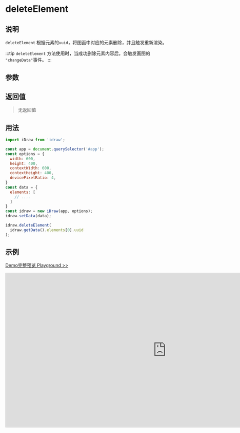 # deleteElement

## 说明

`deleteElement` 根据元素的`uuid`，将图画中对应的元素删除，并且触发重新渲染。

:::tip
`deleteElement` 方法使用时，当成功删除元素内容后，会触发画图的 `"changeData"`事件。
:::

## 参数



## 返回值

> 无返回值

## 用法

```js
import iDraw from 'idraw';

const app = document.querySelector('#app');
const options = {
  width: 600,
  height: 400,
  contextWidth: 600,
  contextHeight: 400,
  devicePixelRatio: 4,
}
const data = {
  elements: [
    // ....
  ]
}
const idraw = new iDraw(app, options);
idraw.setData(data);

idraw.deleteElement(
  idraw.getData().elements[0].uuid
);
```

## 示例

[Demo完整预览 Playground >>](https://idrawjs.github.io/playground/?demo=api-deleteElement)

<iframe 
  src="https://idrawjs.github.io/playground/?demo=api-deleteElement&header=false&sider=false&default-editor-split=37" 
  width="1000" height="480" frameborder="no" border="0"
  style="border: 1px solid #cecece; margin: 0px auto;"
></iframe>